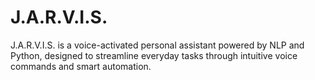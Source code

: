# J.A.R.V.I.S.
J.A.R.V.I.S. is a voice-activated personal assistant powered by NLP and Python, designed to streamline everyday tasks through intuitive voice commands and smart automation.
